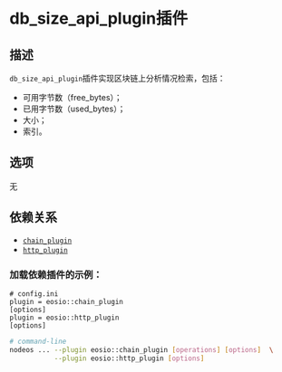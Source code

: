 # db_size_api_plugin插件

## 描述

`db_size_api_plugin`插件实现区块链上分析情况检索，包括：

* 可用字节数（free_bytes）；
* 已用字节数（used_bytes）；
* 大小；
* 索引。

<!--
## Usage

```console
# Not available
```
-->

## 选项

无

## 依赖关系

* [`chain_plugin`](../chain_plugin/index.md)
* [`http_plugin`](../http_plugin/index.md)

### 加载依赖插件的示例：

```console
# config.ini
plugin = eosio::chain_plugin
[options]
plugin = eosio::http_plugin
[options]
```

```sh
# command-line
nodeos ... --plugin eosio::chain_plugin [operations] [options]  \
           --plugin eosio::http_plugin [options]
```
